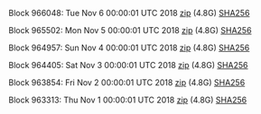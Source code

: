 Block 966048: Tue Nov  6 00:00:01 UTC 2018 [zip](https://dash-bootstrap.ams3.digitaloceanspaces.com/mainnet/2018-11-06/bootstrap.dat.zip) (4.8G) [SHA256](https://dash-bootstrap.ams3.digitaloceanspaces.com/mainnet/2018-11-06/sha256.txt)

Block 965502: Mon Nov  5 00:00:01 UTC 2018 [zip](https://dash-bootstrap.ams3.digitaloceanspaces.com/mainnet/2018-11-05/bootstrap.dat.zip) (4.8G) [SHA256](https://dash-bootstrap.ams3.digitaloceanspaces.com/mainnet/2018-11-05/sha256.txt)

Block 964957: Sun Nov  4 00:00:01 UTC 2018 [zip](https://dash-bootstrap.ams3.digitaloceanspaces.com/mainnet/2018-11-04/bootstrap.dat.zip) (4.8G) [SHA256](https://dash-bootstrap.ams3.digitaloceanspaces.com/mainnet/2018-11-04/sha256.txt)

Block 964405: Sat Nov  3 00:00:01 UTC 2018 [zip](https://dash-bootstrap.ams3.digitaloceanspaces.com/mainnet/2018-11-03/bootstrap.dat.zip) (4.8G) [SHA256](https://dash-bootstrap.ams3.digitaloceanspaces.com/mainnet/2018-11-03/sha256.txt)

Block 963854: Fri Nov  2 00:00:01 UTC 2018 [zip](https://dash-bootstrap.ams3.digitaloceanspaces.com/mainnet/2018-11-02/bootstrap.dat.zip) (4.8G) [SHA256](https://dash-bootstrap.ams3.digitaloceanspaces.com/mainnet/2018-11-02/sha256.txt)

Block 963313: Thu Nov  1 00:00:01 UTC 2018 [zip](https://dash-bootstrap.ams3.digitaloceanspaces.com/mainnet/2018-11-01/bootstrap.dat.zip) (4.8G) [SHA256](https://dash-bootstrap.ams3.digitaloceanspaces.com/mainnet/2018-11-01/sha256.txt)
